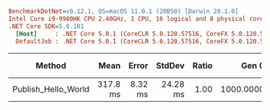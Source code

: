 ``` ini

BenchmarkDotNet=v0.12.1, OS=macOS 11.0.1 (20B50) [Darwin 20.1.0]
Intel Core i9-9980HK CPU 2.40GHz, 1 CPU, 16 logical and 8 physical cores
.NET Core SDK=5.0.101
  [Host]     : .NET Core 5.0.1 (CoreCLR 5.0.120.57516, CoreFX 5.0.120.57516), X64 RyuJIT
  DefaultJob : .NET Core 5.0.1 (CoreCLR 5.0.120.57516, CoreFX 5.0.120.57516), X64 RyuJIT


```
|              Method |     Mean |   Error |   StdDev | Ratio |     Gen 0 | Gen 1 | Gen 2 | Allocated |
|-------------------- |---------:|--------:|---------:|------:|----------:|------:|------:|----------:|
| Publish_Hello_World | 317.8 ms | 8.32 ms | 24.28 ms |  1.00 | 1000.0000 |     - |     - |  11.01 MB |
